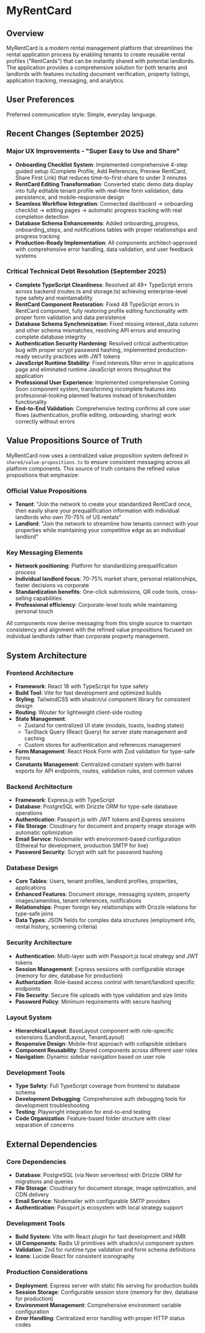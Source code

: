 # MyRentCard

## Overview

MyRentCard is a modern rental management platform that streamlines the rental application process by enabling tenants to create reusable rental profiles ("RentCards") that can be instantly shared with potential landlords. The application provides a comprehensive solution for both tenants and landlords with features including document verification, property listings, application tracking, messaging, and analytics.

## User Preferences

Preferred communication style: Simple, everyday language.

## Recent Changes (September 2025)

### Major UX Improvements - "Super Easy to Use and Share"
- **Onboarding Checklist System**: Implemented comprehensive 4-step guided setup (Complete Profile, Add References, Preview RentCard, Share First Link) that reduces time-to-first-share to under 3 minutes
- **RentCard Editing Transformation**: Converted static demo data display into fully editable tenant profile with real-time form validation, data persistence, and mobile-responsive design
- **Seamless Workflow Integration**: Connected dashboard → onboarding checklist → editing pages → automatic progress tracking with real completion detection
- **Database Schema Enhancements**: Added onboarding_progress, onboarding_steps, and notifications tables with proper relationships and progress tracking
- **Production-Ready Implementation**: All components architect-approved with comprehensive error handling, data validation, and user feedback systems

### Critical Technical Debt Resolution (September 2025)
- **Complete TypeScript Cleanliness**: Resolved all 49+ TypeScript errors across backend (routes.ts and storage.ts) achieving enterprise-level type safety and maintainability
- **RentCard Component Restoration**: Fixed 48 TypeScript errors in RentCard component, fully restoring profile editing functionality with proper form validation and data persistence
- **Database Schema Synchronization**: Fixed missing interest_data column and other schema mismatches, resolving API errors and ensuring complete database integrity
- **Authentication Security Hardening**: Resolved critical authentication bug with proper scrypt password hashing, implemented production-ready security practices with JWT tokens
- **JavaScript Runtime Stability**: Fixed interests.filter error in applications page and eliminated runtime JavaScript errors throughout the application
- **Professional User Experience**: Implemented comprehensive Coming Soon component system, transforming incomplete features into professional-looking planned features instead of broken/hidden functionality
- **End-to-End Validation**: Comprehensive testing confirms all core user flows (authentication, profile editing, onboarding, sharing) work correctly without errors

## Value Propositions Source of Truth

MyRentCard now uses a centralized value proposition system defined in `shared/value-propositions.ts` to ensure consistent messaging across all platform components. This source of truth contains the refined value propositions that emphasize:

### Official Value Propositions
- **Tenant**: "Join the network to create your standardized RentCard once, then easily share your prequalification information with individual landlords who own 70-75% of US rentals"
- **Landlord**: "Join the network to streamline how tenants connect with your properties while maintaining your competitive edge as an individual landlord"

### Key Messaging Elements
- **Network positioning**: Platform for standardizing prequalification process
- **Individual landlord focus**: 70-75% market share, personal relationships, faster decisions vs corporate
- **Standardization benefits**: One-click submissions, QR code tools, cross-selling capabilities
- **Professional efficiency**: Corporate-level tools while maintaining personal touch

All components now derive messaging from this single source to maintain consistency and alignment with the refined value propositions focused on individual landlords rather than corporate property management.

## System Architecture

### Frontend Architecture
- **Framework**: React 18 with TypeScript for type safety
- **Build Tool**: Vite for fast development and optimized builds
- **Styling**: TailwindCSS with shadcn/ui component library for consistent design
- **Routing**: Wouter for lightweight client-side routing
- **State Management**: 
  - Zustand for centralized UI state (modals, toasts, loading states)
  - TanStack Query (React Query) for server state management and caching
  - Custom stores for authentication and references management
- **Form Management**: React Hook Form with Zod validation for type-safe forms
- **Constants Management**: Centralized constant system with barrel exports for API endpoints, routes, validation rules, and common values

### Backend Architecture
- **Framework**: Express.js with TypeScript
- **Database**: PostgreSQL with Drizzle ORM for type-safe database operations
- **Authentication**: Passport.js with JWT tokens and Express sessions
- **File Storage**: Cloudinary for document and property image storage with automatic optimization
- **Email Service**: Nodemailer with environment-based configuration (Ethereal for development, production SMTP for live)
- **Password Security**: Scrypt with salt for password hashing

### Database Design
- **Core Tables**: Users, tenant profiles, landlord profiles, properties, applications
- **Enhanced Features**: Document storage, messaging system, property images/amenities, tenant references, notifications
- **Relationships**: Proper foreign key relationships with Drizzle relations for type-safe joins
- **Data Types**: JSON fields for complex data structures (employment info, rental history, screening criteria)

### Security Architecture
- **Authentication**: Multi-layer auth with Passport.js local strategy and JWT tokens
- **Session Management**: Express sessions with configurable storage (memory for dev, database for production)
- **Authorization**: Role-based access control with tenant/landlord specific endpoints
- **File Security**: Secure file uploads with type validation and size limits
- **Password Policy**: Minimum requirements with secure hashing

### Layout System
- **Hierarchical Layout**: BaseLayout component with role-specific extensions (LandlordLayout, TenantLayout)
- **Responsive Design**: Mobile-first approach with collapsible sidebars
- **Component Reusability**: Shared components across different user roles
- **Navigation**: Dynamic sidebar navigation based on user role

### Development Tools
- **Type Safety**: Full TypeScript coverage from frontend to database schema
- **Development Debugging**: Comprehensive auth debugging tools for development troubleshooting
- **Testing**: Playwright integration for end-to-end testing
- **Code Organization**: Feature-based folder structure with clear separation of concerns

## External Dependencies

### Core Dependencies
- **Database**: PostgreSQL (via Neon serverless) with Drizzle ORM for migrations and queries
- **File Storage**: Cloudinary for document storage, image optimization, and CDN delivery
- **Email Service**: Nodemailer with configurable SMTP providers
- **Authentication**: Passport.js ecosystem with local strategy support

### Development Tools
- **Build System**: Vite with React plugin for fast development and HMR
- **UI Components**: Radix UI primitives with shadcn/ui component system
- **Validation**: Zod for runtime type validation and form schema definitions
- **Icons**: Lucide React for consistent iconography

### Production Considerations
- **Deployment**: Express server with static file serving for production builds
- **Session Storage**: Configurable session store (memory for dev, database for production)
- **Environment Management**: Comprehensive environment variable configuration
- **Error Handling**: Centralized error handling with proper HTTP status codes